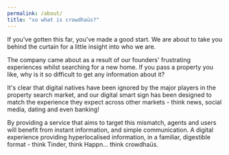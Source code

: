 ```yaml
---
permalink: /about/
title: "so what is crowdhaüs?"
---
```


If you've gotten this far, you've made a good start. We are about to take you behind the curtain for a little insight into who we are.

The company came about as a result of our founders' frustrating experiences whilst searching for a new home. If you pass a property you like, why is it so difficult to get any information about it?

It's clear that digital natives have been ignored by the major players in the property search market, and our digital smart sign has been designed to match the experience they expect across other markets - think news, social media, dating and even banking!

By providing a service that aims to target this mismatch, agents and users will benefit from instant information, and simple communication. A digital experience providing hyperlocalised information, in a familiar, digestible format - think Tinder, think Happn… think crowdhaüs.